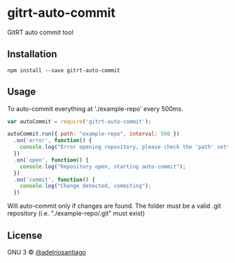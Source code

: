 # gitrt-auto-commit
GitRT auto commit tool

## Installation

`npm install --save gitrt-auto-commit`

## Usage

To auto-commit everything at './example-repo' every 500ms.

```javascript
var autoCommit = require('gitrt-auto-commit');

autoCommit.run({ path: "example-repo", interval: 500 })
  .on('error', function() {
    console.log("Error opening repository, please check the 'path' setting");
  })
  .on('open', function() {
    console.log("Repository open, starting auto-commit");
  })
  .on('commit', function() {
    console.log("Change detected, commiting");
  })
```
Will auto-commit only if changes are found. The folder must be a valid .git repository (i.e. "./example-repo/.git" must exist)

## License

GNU 3 © [@adelriosantiago](https://twitter.com/adelriosantiago)